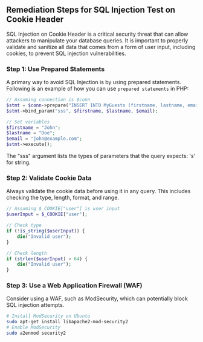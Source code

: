 

## Remediation Steps for SQL Injection Test on Cookie Header

SQL Injection on Cookie Header is a critical security threat that can allow attackers to manipulate your database queries. It is important to properly validate and sanitize all data that comes from a form of user input, including cookies, to prevent SQL injection vulnerabilities.

### Step 1: Use Prepared Statements

A primary way to avoid SQL Injection is by using prepared statements. Following is an example of how you can use `prepared statements` in PHP:

```php
// Assuming connection is $conn
$stmt = $conn->prepare("INSERT INTO MyGuests (firstname, lastname, email) VALUES (?, ?, ?)");
$stmt->bind_param("sss", $firstname, $lastname, $email);

// Set variables
$firstname = "John";
$lastname = "Doe";
$email = "john@example.com";
$stmt->execute();
```

The "sss" argument lists the types of parameters that the query expects: 's' for string.

### Step 2: Validate Cookie Data

Always validate the cookie data before using it in any query. This includes checking the type, length, format, and range.

```php
// Assuming $_COOKIE["user"] is user input
$userInput = $_COOKIE["user"];

// Check type
if (!is_string($userInput)) {
    die("Invalid user");
}

// Check length
if (strlen($userInput) > 64) {
    die("Invalid user");
}
```

### Step 3: Use a Web Application Firewall (WAF)

Consider using a WAF, such as ModSecurity, which can potentially block SQL injection attempts. 

```bash
# Install ModSecurity on Ubuntu
sudo apt-get install libapache2-mod-security2
# Enable ModSecurity
sudo a2enmod security2
```